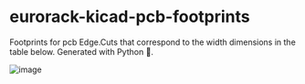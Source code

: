 # eurorack-kicad-pcb-footprints
Footprints for pcb Edge.Cuts that correspond to the width dimensions in the table below. 
Generated with Python 🐍.


![image](https://user-images.githubusercontent.com/27863547/129447866-b47ab958-b318-497a-b882-a17087288592.png)

